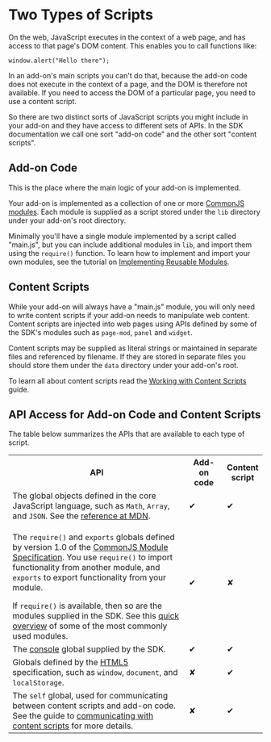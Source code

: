 <!-- This Source Code Form is subject to the terms of the Mozilla Public
   - License, v. 2.0. If a copy of the MPL was not distributed with this
   - file, You can obtain one at http://mozilla.org/MPL/2.0/. -->

# Two Types of Scripts #

On the web, JavaScript executes in the context of a web page, and has access to
that page's DOM content. This enables you to call functions like:

    window.alert("Hello there");

In an add-on's main scripts you can't do that, because the add-on code does
not execute in the context of a page, and the DOM is therefore not available.
If you need to access the DOM of a particular page, you need to use a
content script.

So there are two distinct sorts of JavaScript scripts you might include
in your add-on and they have access to different sets of APIs. In the SDK
documentation we call one sort "add-on code" and the other sort "content
scripts".

## Add-on Code ##

This is the place where the main logic of your add-on is implemented.

Your add-on is implemented as a collection of one or more
[CommonJS modules](dev-guide/addon-development/commonjs.html). Each module
is supplied as a script stored under the `lib` directory under your add-on's
root directory.

Minimally you'll have a single module implemented by a script called
"main.js", but you can include additional modules in `lib`, and import them
using the `require()` function. To learn how to implement and import your own
modules, see the tutorial on
[Implementing Reusable Modules](dev-guide/addon-development/implementing-reusable-module.html).

## Content Scripts ##

While your add-on will always have a "main.js" module, you will only need
to write content scripts if your add-on needs to manipulate web content.
Content scripts are injected into web pages using APIs defined by some of the
SDK's modules such as `page-mod`, `panel` and `widget`.

Content scripts may be supplied as literal strings or maintained in separate
files and referenced by filename. If they are stored in separate files you
should store them under the `data` directory under your add-on's root.

To learn all about content scripts read the
[Working with Content Scripts](dev-guide/addon-development/web-content.html)
guide.

## API Access for Add-on Code and Content Scripts ##

The table below summarizes the APIs that are available to each type of
script.

<table>
  <colgroup>
    <col width="70%">
    <col width="15%">
    <col width="15%">
  </colgroup>
  <tr>
    <th>API</th>
    <th>Add-on code</th>
    <th>Content script</th>
  </tr>

  <tr>
    <td>The global objects defined in the core JavaScript language, such as
<code>Math</code>, <code>Array</code>, and <code>JSON</code>. See the
<a href= "https://developer.mozilla.org/en/JavaScript/Reference/Global_Objects">reference at MDN</a>.
    </td>
    <td class="check">✔</td>
    <td class="check">✔</td>
  </tr>

  <tr>
    <td><p>The <code>require()</code> and <code>exports</code> globals defined
by version 1.0 of the
<a href="http://wiki.commonjs.org/wiki/Modules/1.0">CommonJS Module Specification</a>.
You use <code>require()</code> to import functionality from another module,
and <code>exports</code> to export functionality from your module.</p>
If <code>require()</code> is available, then so are the modules supplied in the
SDK. See this
<a href="dev-guide/addon-development/api-modules.html">quick overview</a>
of some of the most commonly used modules.
    </td>
    <td class="check">✔</td>
    <td class="cross">✘</td>
  </tr>

  <tr>
    <td>The <a href="dev-guide/addon-development/console.html">console</a>
global supplied by the SDK.
    </td>
    <td class="check">✔</td>
    <td class="check">✔</td>
  </tr>

  <tr>
    <td>Globals defined by the
<a href="http://dev.w3.org/html5/spec/Overview.html">HTML5</a> specification,
such as <code>window</code>, <code>document</code>, and
<code>localStorage</code>.
    </td>
    <td class="cross">✘</td>
    <td class="check">✔</td>
  </tr>

  <tr>
    <td>The <code>self</code> global, used for communicating between content
scripts and add-on code. See the guide to
<a href="dev-guide/addon-development/content-scripts/using-port.html">communicating with content scripts</a>
for more details.
    </td>
    <td class="cross">✘</td>
    <td class="check">✔</td>
  </tr>

</table>
